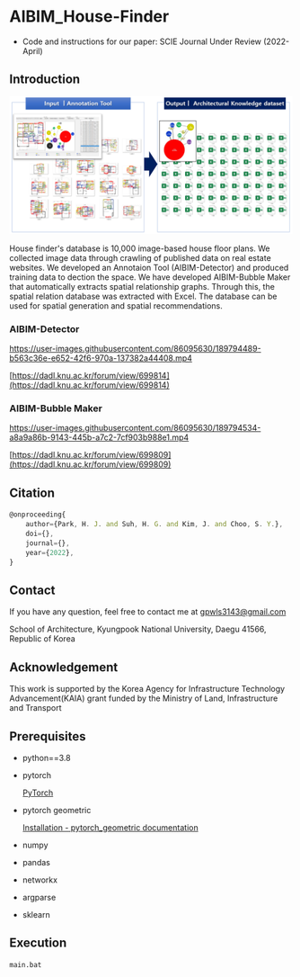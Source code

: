 # AIBIM_House-Finder

- Code and instructions for our paper: SCIE Journal Under Review (2022-April)

## Introduction

![introduction.png](/introduction.png)

House finder's database is 10,000 image-based house floor plans. We collected image data through crawling of published data on real estate websites. We developed an Annotaion Tool (AIBIM-Detector) and produced training data to dection the space. We have developed AIBIM-Bubble Maker that automatically extracts spatial relationship graphs. Through this, the spatial relation database was extracted with Excel. The database can be used for spatial generation and spatial recommendations.

### AIBIM-Detector


https://user-images.githubusercontent.com/86095630/189794489-b563c36e-e652-42f6-970a-137382a44408.mp4

[https://dadl.knu.ac.kr/forum/view/699814](https://dadl.knu.ac.kr/forum/view/699814)

### AIBIM-Bubble Maker


https://user-images.githubusercontent.com/86095630/189794534-a8a9a86b-9143-445b-a7c2-7cf903b988e1.mp4

[https://dadl.knu.ac.kr/forum/view/699809](https://dadl.knu.ac.kr/forum/view/699809)

## ****Citation****

```jsx
@onproceeding{
	author={Park, H. J. and Suh, H. G. and Kim, J. and Choo, S. Y.},
	doi={},
	journal={},
	year={2022},
}
```

## Contact

If you have any question, feel free to contact me at gpwls3143@gmail.com

School of Architecture, Kyungpook National University, Daegu 41566, Republic of Korea

## ****Acknowledgement****

This work is supported by the Korea Agency for Infrastructure Technology Advancement(KAIA) grant funded by the Ministry of Land, Infrastructure and Transport

## ****Prerequisites****

- python==3.8
- pytorch
    
    [PyTorch](https://pytorch.org/get-started/locally/)
    
- pytorch geometric
    
    [Installation - pytorch_geometric documentation](https://pytorch-geometric.readthedocs.io/en/latest/notes/installation.html)
    
- numpy
- pandas
- networkx
- argparse
- sklearn

## Execution

```python
main.bat
```
